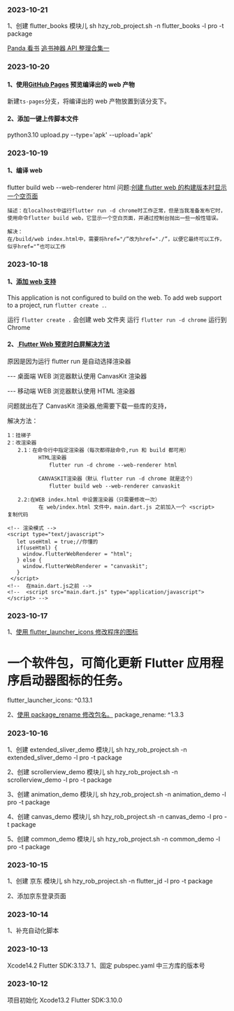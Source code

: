 ### 2023-10-21

1、创建 flutter_books 模块儿
sh hzy_rob_project.sh -n flutter_books -l pro -t package

[Panda 看书](https://juejin.cn/post/6844903907110420488)
[追书神器 API 整理合集一](https://juejin.cn/post/6844903480939773966)

### 2023-10-20

#### 1、使用[GitHub Pages](https://zhuanlan.zhihu.com/p/647963756) 预览编译出的 web 产物

新建`ts-pages`分支，将编译出的 web 产物放置到该分支下。

#### 2、添加一键上传脚本文件

python3.10 upload.py --type='apk' --upload='apk'

### 2023-10-19

#### 1、编译 web

flutter build web --web-renderer html
问题:[创建 flutter web 的构建版本时显示一个空页面](https://www.saoniuhuo.com/question/detail-2518136.html)

```
描述：在localhost中运行flutter run -d chrome时工作正常，但是当我准备发布它时，使用命令flutter build web，它显示一个空白页面，并通过控制台抛出一些一般性错误。

解决：
在/build/web index.html中，需要将href="/”改为href="./”，以便它最终可以工作，似乎href="”也可以工作
```

### 2023-10-18

#### 1、[添加 web 支持](https://docs.flutter.dev/platform-integration/web/building)

This application is not configured to build on the web.
To add web support to a project, run `flutter create .`.

运行 `flutter create .` 会创建 web 文件夹
运行 `flutter run -d chrome` 运行到 Chrome

#### 2、[ Flutter Web 预览时白屏解决方法 ](https://www.cnblogs.com/letleon/p/16869746.html)

原因是因为运行 flutter run 是自动选择渲染器

--- 桌面端 WEB 浏览器默认使用 CanvasKit 渲染器

--- 移动端 WEB 浏览器默认使用 HTML 渲染器

问题就出在了 CanvasKit 渲染器,他需要下载一些库的支持，

解决方法：

```javascript：
1：挂梯子
2：改渲染器
　　2.1：在命令行中指定渲染器（每次都得敲命令,run 和 build 都可用）
　　　　　　HTML渲染器
　　　　　　　　flutter run -d chrome --web-renderer html

　　　　　　CANVASKIT渲染器（默认 flutter run -d chrome 就是这个）
　　　　　　　　flutter build web --web-renderer canvaskit

　　2.2:在WEB index.html 中设置渲染器（只需要修改一次）
　　　　　　在 web/index.html 文件中，main.dart.js 之前加入一个 <script>
复制代码

<!-- 渲染模式 -->
<script type="text/javascript">
   let useHtml = true;//你懂的
   if(useHtml) {
     window.flutterWebRenderer = "html";
   } else {
     window.flutterWebRenderer = "canvaskit";
   }
 </script>
<!--  在main.dart.js之前 -->
<!--  <script src="main.dart.js" type="application/javascript"></script> -->
```

### 2023-10-17

1、[使用 flutter_launcher_icons 修改程序的图标](https://github.com/fluttercommunity/flutter_launcher_icons/)

# 一个软件包，可简化更新 Flutter 应用程序启动器图标的任务。

flutter_launcher_icons: ^0.13.1

2、[使用 package_rename 修改包名。](https://github.com/OutdatedGuy/package_rename/tree/main)
package_rename: ^1.3.3

### 2023-10-16

1、创建 extended_sliver_demo 模块儿
sh hzy_rob_project.sh -n extended_sliver_demo -l pro -t package

2、创建 scrollerview_demo 模块儿
sh hzy_rob_project.sh -n scrollerview_demo -l pro -t package

3、创建 animation_demo 模块儿
sh hzy_rob_project.sh -n animation_demo -l pro -t package

4、创建 canvas_demo 模块儿
sh hzy_rob_project.sh -n canvas_demo -l pro -t package

5、创建 common_demo 模块儿
sh hzy_rob_project.sh -n common_demo -l pro -t package

### 2023-10-15

1、创建 京东 模块儿
sh hzy_rob_project.sh -n flutter_jd -l pro -t package

2、添加京东登录页面

### 2023-10-14

1、补充自动化脚本

### 2023-10-13

Xcode14.2
Flutter SDK:3.13.7
1、固定 pubspec.yaml 中三方库的版本号

### 2023-10-12

项目初始化
Xcode13.2
Flutter SDK:3.10.0
